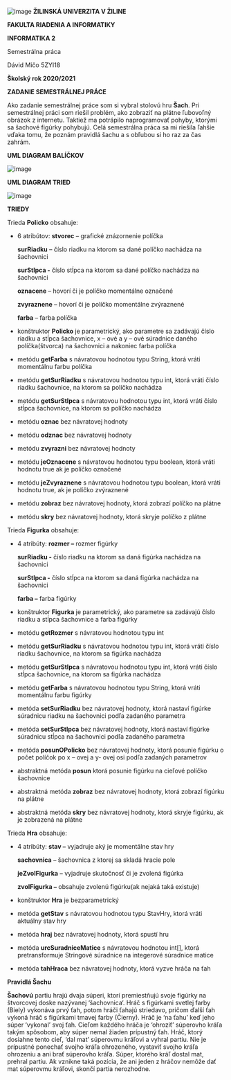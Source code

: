 ![image](https://github.com/Davone2564/Sach_hra/assets/45235000/a2bc9523-8bbc-4f45-b8ed-1c633ffbf038)
**ŽILINSKÁ UNIVERZITA V ŽILINE**

**FAKULTA RIADENIA A INFORMATIKY**

**INFORMATIKA 2**

Semestrálna práca

Dávid Mičo 5ZYI18

**Školský rok 2020/2021**

**ZADANIE SEMESTRÁLNEJ PRÁCE**

Ako zadanie semestrálnej práce som si vybral stolovú hru **Šach**. Pri semestrálnej práci som riešil problém, ako zobraziť na plátne ľubovoľný obrázok z internetu. Taktiež ma potrápilo naprogramovať pohyby, ktorými sa šachové figúrky pohybujú. Celá semestrálna práca sa mi riešila ľahšie vďaka tomu, že poznám pravidlá šachu a s obľubou si ho raz za čas zahrám.

**UML DIAGRAM BALÍČKOV**

![image](https://github.com/Davone2564/Sach_hra/assets/45235000/ac3572a1-203d-426d-a306-07e205ec42ef)

**UML DIAGRAM TRIED**

![image](https://github.com/Davone2564/Sach_hra/assets/45235000/bfbf381e-1fa8-435f-bf9a-0541069681b5)

**TRIEDY**

Trieda **Policko** obsahuje:

-   6 atribútov: **stvorec** – grafické znázornenie políčka

    **surRiadku** – číslo riadku na ktorom sa dané políčko nachádza na šachovnici

    **surStlpca -** číslo stĺpca na ktorom sa dané políčko nachádza na šachovnici

    **oznacene** – hovorí či je políčko momentálne označené

    **zvyraznene** – hovorí či je políčko momentálne zvýraznené

    **farba** – farba políčka

-   konštruktor **Policko** je parametrický, ako parametre sa zadávajú číslo riadku a stĺpca šachovnice, x – ové a y – ové súradnice daného políčka(štvorca) na šachovnici a nakoniec farba políčka
-   metódu **getFarba** s návratovou hodnotou typu String, ktorá vráti momentálnu farbu políčka
-   metódu **getSurRiadku** s návratovou hodnotou typu int, ktorá vráti číslo riadku šachovnice, na ktorom sa políčko nachádza
-   metódu **getSurStlpca** s návratovou hodnotou typu int, ktorá vráti číslo stĺpca šachovnice, na ktorom sa políčko nachádza
-   metódu **oznac** bez návratovej hodnoty
-   metódu **odznac** bez návratovej hodnoty
-   metódu **zvyrazni** bez návratovej hodnoty
-   metódu **jeOznacene** s návratovou hodnotou typu boolean, ktorá vráti hodnotu true ak je políčko označené
-   metódu **jeZvyraznene** s návratovou hodnotou typu boolean, ktorá vráti hodnotu true, ak je políčko zvýraznené
-   metódu **zobraz** bez návratovej hodnoty, ktorá zobrazí políčko na plátne
-   metódu **skry** bez návratovej hodnoty, ktorá skryje políčko z plátne

Trieda **Figurka** obsahuje:

-   4 atribúty: **rozmer –** rozmer figúrky

    **surRiadku -** číslo riadku na ktorom sa daná figúrka nachádza na šachovnici

    **surStlpca -** číslo stĺpca na ktorom sa daná figúrka nachádza na šachovnici

    **farba –** farba figúrky

-   konštruktor **Figurka** je parametrický, ako parametre sa zadávajú číslo riadku a stĺpca šachovnice a farba figúrky
-   metódu **getRozmer** s návratovou hodnotou typu int
-   metódu **getSurRiadku** s návratovou hodnotou typu int, ktorá vráti číslo riadku šachovnice, na ktorom sa figúrka nachádza
-   metódu **getSurStlpca** s návratovou hodnotou typu int, ktorá vráti číslo stĺpca šachovnice, na ktorom sa figúrka nachádza
-   metódu **getFarba** s návratovou hodnotou typu String, ktorá vráti momentálnu farbu figúrky
-   metóda **setSurRiadku** bez návratovej hodnoty, ktorá nastaví figúrke súradnicu riadku na šachovnici podľa zadaného parametra
-   metóda **setSurStlpca** bez návratovej hodnoty, ktorá nastaví figúrke súradnicu stĺpca na šachovnici podľa zadaného parametra
-   metóda **posunOPolicko** bez návratovej hodnoty, ktorá posunie figúrku o počet políčok po x – ovej a y- ovej osi podľa zadaných parametrov
-   abstraktná metóda **posun** ktorá posunie figúrku na cieľové políčko šachovnice
-   abstraktná metóda **zobraz** bez návratovej hodnoty, ktorá zobrazí figúrku na plátne
-   abstraktná metóda **skry** bez návratovej hodnoty, ktorá skryje figúrku, ak je zobrazená na plátne

Trieda **Hra** obsahuje:

-   4 atribúty: **stav –** vyjadruje aký je momentálne stav hry

    **sachovnica** – šachovnica z ktorej sa skladá hracie pole

    **jeZvolFigurka** – vyjadruje skutočnosť či je zvolená figúrka

    **zvolFigurka –** obsahuje zvolenú figúrku(ak nejaká taká existuje)

-   konštruktor **Hra** je bezparametrický
-   metóda **getStav** s návratovou hodnotou typu StavHry, ktorá vráti aktuálny stav hry
-   metóda **hraj** bez návratovej hodnoty, ktorá spustí hru
-   metóda **urcSuradniceMatice** s návratovou hodnotou int[], ktorá pretransformuje Stringové súradnice na integerové súradnice matice
-   metóda **tahHraca** bez návratovej hodnoty, ktorá vyzve hráča na ťah

**Pravidlá Šachu**

**Šachovú** partiu hrajú dvaja súperi, ktorí premiestňujú svoje figúrky na štvorcovej doske nazývanej ‘šachovnica‘. Hráč s figúrkami svetlej farby (Biely) vykonáva prvý ťah, potom hráči ťahajú striedavo, pričom ďalší ťah vykoná hráč s figúrkami tmavej farby (Čierny). Hráč je ‘na ťahu’ keď jeho súper ‘vykonal’ svoj ťah. Cieľom každého hráča je ‘ohroziť’ súperovho kráľa takým spôsobom, aby súper nemal žiaden prípustný ťah. Hráč, ktorý dosiahne tento cieľ, ‘dal mat’ súperovmu kráľovi a vyhral partiu. Nie je prípustné ponechať svojho kráľa ohrozeného, vystaviť svojho kráľa ohrozeniu a ani brať súperovho kráľa. Súper, ktorého kráľ dostal mat, prehral partiu. Ak vznikne taká pozícia, že ani jeden z hráčov nemôže dať mat súperovmu kráľovi, skončí partia nerozhodne.
